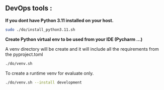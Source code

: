 ## DevOps tools :

**If you dont have Python 3.11 installed on your host.**

```bash
sudo ./do/install_python3.11.sh
```

**Create Python virtual env to be used from your IDE (Pycharm ...)**

A venv directory will be create and it will include all the requirements from
the pyproject.toml

```bash
./do/venv.sh
```

To create a runtime venv for evaluate only.

```bash
./do/venv.sh --install development
```